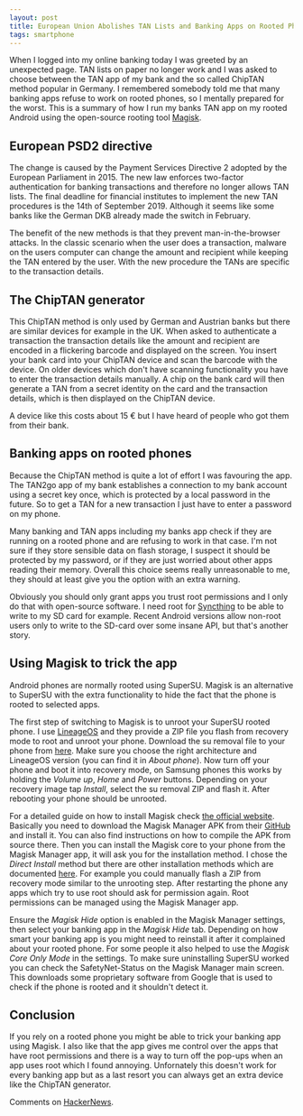 ```yaml
---
layout: post
title: European Union Abolishes TAN Lists and Banking Apps on Rooted Phones Ridiculousness
tags: smartphone
---
```


When I logged into my online banking today I was greeted by an unexpected page. TAN lists on paper no longer work and I was asked to choose between the TAN app of my bank and the so called ChipTAN method popular in Germany. I remembered somebody told me that many banking apps refuse to work on rooted phones, so I mentally prepared for the worst. This is a summary of how I run my banks TAN app on my rooted Android using the open-source rooting tool [Magisk](https://github.com/topjohnwu/Magisk).

## European PSD2 directive

The change is caused by the Payment Services Directive 2 adopted by the European Parliament in 2015. The new law enforces two-factor authentication for banking transactions and therefore no longer allows TAN lists. The final deadline for financial institutes to implement the new TAN procedures is the 14th of September 2019. Although it seems like some banks like the German DKB already made the switch in February.

The benefit of the new methods is that they prevent man-in-the-browser attacks. In the classic scenario when the user does a transaction, malware on the users computer can change the amount and recipient while keeping the TAN entered by the user. With the new procedure the TANs are specific to the transaction details.

## The ChipTAN generator

This ChipTAN method is only used by German and Austrian banks but there are similar devices for example in the UK. When asked to authenticate a transaction the transaction details like the amount and recipient are encoded in a flickering barcode and displayed on the screen. You insert your bank card into your ChipTAN device and scan the barcode with the device. On older devices which don't have scanning functionality you have to enter the transaction details manually. A chip on the bank card will then generate a TAN from a secret identity on the card and the transaction details, which is then displayed on the ChipTAN device.

A device like this costs about 15 € but I have heard of people who got them from their bank.

## Banking apps on rooted phones

Because the ChipTAN method is quite a lot of effort I was favouring the app. The TAN2go app of my bank establishes a connection to my bank account using a secret key once, which is protected by a local password in the future. So to get a TAN for a new transaction I just have to enter a password on my phone.

Many banking and TAN apps including my banks app check if they are running on a rooted phone and are refusing to work in that case. I'm not sure if they store sensible data on flash storage, I suspect it should be protected by my password, or if they are just worried about other apps reading their memory. Overall this choice seems really unreasonable to me, they should at least give you the option with an extra warning.

Obviously you should only grant apps you trust root permissions and I only do that with open-source software. I need root for [Syncthing](https://syncthing.net/) to be able to write to my SD card for example. Recent Android versions allow non-root users only to write to the SD-card over some insane API, but that's another story.

## Using Magisk to trick the app

Android phones are normally rooted using SuperSU. Magisk is an alternative to SuperSU with the extra functionality to hide the fact that the phone is rooted to selected apps.

The first step of switching to Magisk is to unroot your SuperSU rooted phone. I use [LineageOS](https://www.lineageos.org/) and they provide a ZIP file you flash from recovery mode to root and unroot your phone. Download the su removal file to your phone from [here](https://download.lineageos.org/extras). Make sure you choose the right architecture and LineageOS version (you can find it in *About phone*). Now turn off your phone and boot it into recovery mode, on Samsung phones this works by holding the *Volume up*, *Home* and *Power* buttons. Depending on your recovery image tap *Install*, select the su removal ZIP and flash it. After rebooting your phone should be unrooted.

For a detailed guide on how to install Magisk check [the official website](https://magiskmanager.com/). Basically you need to download the Magisk Manager APK from their [GitHub](https://github.com/topjohnwu/Magisk/releases) and install it. You can also find instructions on how to compile the APK from source there. Then you can install the Magisk core to your phone from the Magisk Manager app, it will ask you for the installation method. I chose the *Direct Install* method but there are other installation methods which are documented [here](https://topjohnwu.github.io/Magisk/install.html). For example you could manually flash a ZIP from recovery mode similar to the unrooting step. After restarting the phone any apps which try to use root should ask for permission again. Root permissions can be managed using the Magisk Manager app.

Ensure the *Magisk Hide* option is enabled in the Magisk Manager settings, then select your banking app in the *Magisk Hide* tab. Depending on how smart your banking app is you might need to reinstall it after it complained about your rooted phone. For some people it also helped to use the *Magisk Core Only Mode* in the settings. To make sure uninstalling SuperSU worked you can check the SafetyNet-Status on the Magisk Manager main screen. This downloads some proprietary software from Google that is used to check if the phone is rooted and it shouldn't detect it.

## Conclusion

If you rely on a rooted phone you might be able to trick your banking app using Magisk. I also like that the app gives me control over the apps that have root permissions and there is a way to turn off the pop-ups when an app uses root which I found annoying. Unfornately this doesn't work for every banking app but as a last resort you can always get an extra device like the ChipTAN generator.

Comments on [HackerNews](https://news.ycombinator.com/item?id=19483952).

